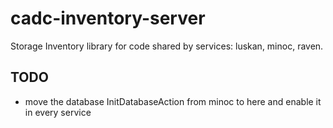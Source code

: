 # cadc-inventory-server

Storage Inventory library for code shared by services: luskan, minoc, raven.

## TODO

* move the database InitDatabaseAction from minoc to here and enable it in every service

